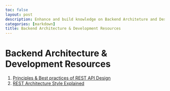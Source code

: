 ```yaml
---
toc: false
layout: post
description: Enhance and build knowledge on Backend Architeture and Design
categories: [markdown]
title: Backend Architecture & Development Resources
---
```


# Backend Architecture & Development Resources

1. [Principles & Best practices of REST API Design](https://blog.devgenius.io/best-practice-and-cheat-sheet-for-rest-api-design-6a6e12dfa89f)
2. [REST Architecture Style Explained](https://www.ics.uci.edu/~fielding/pubs/dissertation/rest_arch_style.htm)